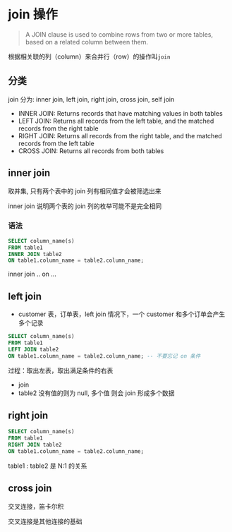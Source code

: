 # join 操作

> A JOIN clause is used to combine rows from two or more tables, based on a related column between them.

根据相关联的列（column）来合并行（row）的操作叫`join`

## 分类

join 分为: inner join, left join, right join, cross join, self join

- INNER JOIN: Returns records that have matching values in both tables
- LEFT JOIN: Returns all records from the left table, and the matched records from the right table
- RIGHT JOIN: Returns all records from the right table, and the matched records from the left table
- CROSS JOIN: Returns all records from both tables

## inner join

取并集, 只有两个表中的 join 列有相同值才会被筛选出来

inner join 说明两个表的 join 列的枚举可能不是完全相同

### 语法

```sql
SELECT column_name(s)
FROM table1
INNER JOIN table2
ON table1.column_name = table2.column_name;
```

inner join .. on ...

## left join

- customer 表，订单表，left join 情况下，一个 customer 和多个订单会产生多个记录

```sql
SELECT column_name(s)
FROM table1
LEFT JOIN table2
ON table1.column_name = table2.column_name; -- 不要忘记 on 条件
```

过程：取出左表，取出满足条件的右表

- join
- table2 没有值的则为 null, 多个值 则会 join 形成多个数据

## right join

```sql
SELECT column_name(s)
FROM table1
RIGHT JOIN table2
ON table1.column_name = table2.column_name;
```

table1 : table2 是 N:1 的关系

## cross join 

交叉连接，笛卡尔积

交叉连接是其他连接的基础 